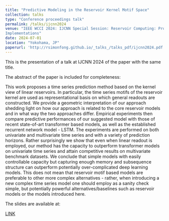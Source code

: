 ```yaml
---
title: "Predictive Modeling in the Reservoir Kernel Motif Space"
collection: talks
type: "Conference proceedings talk"
permalink: /talks/ijcnn2024
venue: "IEEE WCCI 2024: IJCNN Special Session: Reservoir Computing: Progress in Methods, Applications, and
Implementations"
date: 2024-07-01
location: "Yokohama, JP"
paperurl: 'http://rsimonfong.github.io/_talks_/talks_pdf/ijcnn2024.pdf'
---
```


This is the presentation of a talk at IJCNN 2024 of the paper with the same title. 

The abstract of the paper is included for completeness:

This work proposes a time series prediction method based on the kernel view of linear reservoirs. In particular, the time series motifs of the reservoir kernel are used as representational basis on which general readouts are constructed. We provide a geometric interpretation of our approach shedding light on how our approach is related to the core reservoir models and in what way the two approaches differ. Empirical experiments then compare predictive performances of our suggested model with those of recent state-of-art transformer based models, as well as the established recurrent network model - LSTM. The experiments are performed on both univariate and multivariate time series and with a variety of prediction horizons. Rather surprisingly we show that even when linear readout is employed, our method has the capacity to outperform transformer models on univariate time series and attain competitive results on multivariate benchmark datasets. We conclude that simple models with easily controllable capacity but capturing enough memory and subsequence structure can outperform potentially over-complicated deep learning models. This does not mean that reservoir motif based models are preferable to other more complex alternatives - rather, when introducing a new complex time series model one should employ as a sanity check simple, but potentially powerful alternatives/baselines such as reservoir models or the models introduced here. 

The slides are available at:
<div class="link">
          <a href="https://nbviewer.org/github/rsimonfong/rsimonfong.github.io/blob/1bc49ead9d5aaa93e274f2953b37e4c10256ba32/_talks/talks_pdf/ijcnn2024.pdf" target = "_blank">LINK</a>
</div>


